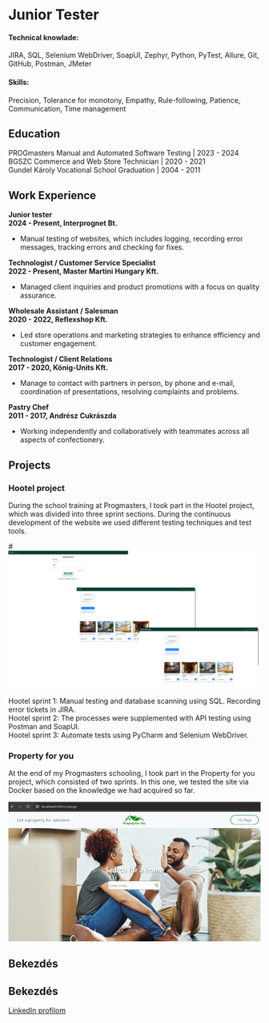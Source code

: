 # Junior Tester

#### Technical knowlade:

JIRA, SQL,
Selenium WebDriver,
SoapUI, Zephyr,
Python, PyTest,
Allure,
Git, GitHub,
Postman, JMeter

#### Skills:
Precision,
Tolerance for monotony,
Empathy,
Rule-following,
Patience,
Communication,
Time management

## Education
PROGmasters Manual and Automated Software Testing | 2023 - 2024<br />
BGSZC Commerce and Web Store Technician         	| 2020 - 2021<br />
Gundel Károly Vocational School Graduation        | 2004 - 2011<br />

## Work Experience
**Junior tester**<br />
**2024 - Present, Interprognet Bt.**
- Manual testing of websites, which includes logging, recording error messages, tracking errors and checking for fixes.

**Technologist / Customer Service Specialist**<br />
**2022 - Present, Master Martini Hungary Kft.**
- Managed client inquiries and product promotions with a focus on quality assurance.

**Wholesale Assistant / Salesman**<br />
**2020 - 2022, Reflexshop Kft.**
- Led store operations and marketing strategies to enhance efficiency and customer engagement.

**Technologist / Client Relations**<br />
**2017 - 2020, König-Units Kft.**
- Manage to contact with partners in person, by phone and e-mail, coordination of presentations, resolving complaints and problems.

**Pastry Chef**<br />
**2011 - 2017, Andrész Cukrászda**
- Working independently and collaboratively with teammates across all aspects of confectionery.

## Projects
### Hootel project
During the school training at Progmasters, I took part in the Hootel project, which was divided into three sprint sections. During the continuous development of the website we used different testing techniques and test tools.

#![Hootel homepages](/assets/images/hootel.png)

Hootel sprint 1: Manual testing and database scanning using SQL. Recording error tickets in JIRA.<br />
Hootel sprint 2: The processes were supplemented with API testing using Postman and SoapUI.<br />
Hootel sprint 3: Automate tests using PyCharm and Selenium WebDriver.<br />

### Property for you
At the end of my Progmasters schooling, I took part in the Property for you project, which consisted of two sprints. In this one, we tested the site via Docker based on the knowledge we had acquired so far.

![Property for you](/assets/images/prop.png)

## Bekezdés

## Bekezdés
<a href="{{}}" target="_blank">LinkedIn profilom</a>
